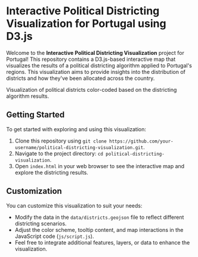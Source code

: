 # Interactive Political Districting Visualization for Portugal using D3.js

Welcome to the **Interactive Political Districting Visualization** project for Portugal! This repository contains a D3.js-based interactive map that visualizes the results of a political districting algorithm applied to Portugal's regions. This visualization aims to provide insights into the distribution of districts and how they've been allocated across the country.


Visualization of political districts color-coded based on the districting algorithm results.

## Getting Started

To get started with exploring and using this visualization:

1. Clone this repository using `git clone https://github.com/your-username/political-districting-visualization.git`.
2. Navigate to the project directory: `cd political-districting-visualization`.
3. Open `index.html` in your web browser to see the interactive map and explore the districting results.

## Customization

You can customize this visualization to suit your needs:

- Modify the data in the `data/districts.geojson` file to reflect different districting scenarios.
- Adjust the color scheme, tooltip content, and map interactions in the JavaScript code (`js/script.js`).
- Feel free to integrate additional features, layers, or data to enhance the visualization.
